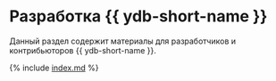 # Разработка {{ ydb-short-name }}

Данный раздел содержит материалы для разработчиков и контрибьюторов {{ ydb-short-name }}.

{% include [index.md](_includes/index.md) %}

